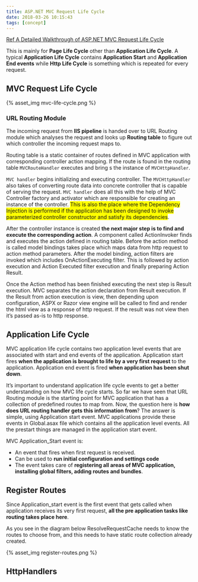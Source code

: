 ```yaml
---
title: ASP.NET MVC Request Life Cycle
date: 2018-03-26 10:15:43
tags: [concept]
---
```


[Ref A Detailed Walkthrough of ASP.NET MVC Request Life Cycle](https://www.codeproject.com/Articles/1028156/A-Detailed-Walkthrough-of-ASP-NET-MVC-Request-Life)

This is mainly for **Page Life Cycle** other than **Application Life Cycle**.
A typical **Application Life Cycle** contains **Application Start** and **Application End events** while **Http Life Cycle** is something which is repeated for every request.

## MVC Request Life Cycle
{% asset_img mvc-life-cycle.png %}

### URL Routing Module

The incoming request from **IIS pipeline** is handed over to URL Routing module which analyses the request and looks up **Routing table** to figure out which controller the incoming request maps to.

Routing table is a static container of routes defined in MVC application with corresponding controller action mapping. If the route is found in the routing table `MVCRouteHandler` executes and bring s the instance of `MVCHttpHandler`.

`MVC handler` begins initializing and executing controller. The `MVCHttpHandler` also takes of converting route data into concrete controller that is capable of serving the request. `MVC handler` does all this with the help of MVC Controller factory and activator which are responsible for creating an instance of the controller. <span style="background-color: #FFFF00">This is also the place where the Dependency Injection is performed if the application has been designed to invoke parameterized controller constructor and satisfy its dependencies</span>.

After the controller instance is created **the next major step is to find and execute the corresponding action**. A component called ActionInvoker finds and executes the action defined in routing table. Before the action method is called model bindings takes place which maps data from http request to action method parameters. After the model binding, action filters are invoked which includes OnActionExecuting filter. This is followed by action execution and Action Executed filter execution and finally preparing Action Result.

Once the Action method has been finished executing the next step is Result execution. MVC separates the action declaration from Result execution. If the Result from action execution is view, then depending upon configuration, ASPX or Razor view engine will be called to find and render the html view as a response of http request. If the result was not view then it’s passed as-is to http response.

## Application Life Cycle

MVC application life cycle contains two application level events that are associated with start and end events of the application. Application start fires **when the application is brought to life by a very first request** to the application. Application end event is fired **when application has been shut down**.

It’s important to understand application life cycle events to get a better understanding on how MVC life cycle starts. So far we have seen that URL Routing module is the starting point for MVC application that has a collection of predefined routes to map from. Now, the question here is **how does URL routing handler gets this information from**? The answer is simple, using Application start event. MVC applications provide these events in Global.asax file which contains all the application level events. All the prestart things are managed in the application start event.

MVC Application_Start event is:

+	An event that fires when first request is received.
+	Can be used to **run initial configuration and settings code**
+	The event takes care of **registering all areas of MVC application, installing global filters, adding routes and bundles**.

## Register Routes

Since Application_start event is the first event that gets called when application receives its very first request, **all the pre application tasks like routing takes place here**.

As you see in the diagram below ResolveRequestCache needs to know the routes to choose from, and this needs to have static route collection already created.

{% asset_img register-routes.png %}

## HttpHandlers
